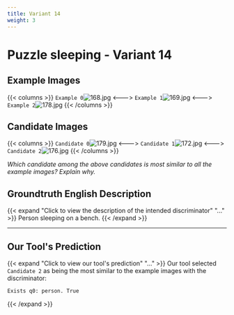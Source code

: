 ```yaml
---
title: Variant 14
weight: 3
---
```


# Puzzle sleeping - Variant 14

## Example Images
{{< columns >}}
`Example 0`![168.jpg](/natscene_data/images/168.jpg)
<--->
`Example 1`![169.jpg](/natscene_data/images/169.jpg)
<--->
`Example 2`![178.jpg](/natscene_data/images/178.jpg)
{{< /columns >}}

## Candidate Images
{{< columns >}}
`Candidate 0`![179.jpg](/natscene_data/images/179.jpg)
<--->
`Candidate 1`![172.jpg](/natscene_data/images/172.jpg)
<--->
`Candidate 2`![176.jpg](/natscene_data/images/176.jpg)
{{< /columns >}}

*Which candidate among the above candidates is most similar to all the example images? Explain why.*

## Groundtruth English Description

{{< expand "Click to view the description of the intended discriminator" "..." >}}
Person sleeping on a bench.
{{< /expand >}}

---



## Our Tool's Prediction

{{< expand "Click to view our tool's prediction" "..." >}}
Our tool selected `Candidate 2` as being the most similar to the example images with the discriminator:
```plaintext
Exists q0: person. True
```
{{< /expand >}}
